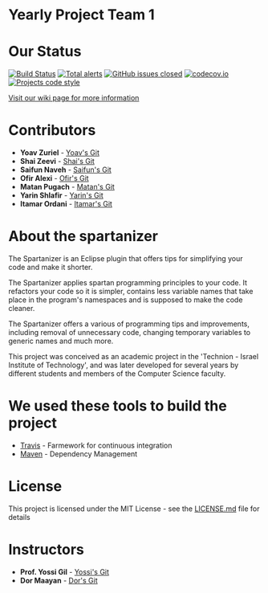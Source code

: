# Yearly Project Team 1

# Our Status
[![Build Status](https://travis-ci.org/TechnionYP5779/team1.svg?branch=master)](https://travis-ci.org/TechnionYP5779/team1)
[![Total alerts](https://img.shields.io/lgtm/alerts/g/TechnionYP5779/team1.svg?logo=lgtm&logoWidth=18)](https://lgtm.com/projects/g/TechnionYP5779/team1/alerts/)
[![GitHub issues closed](https://img.shields.io/github/issues-closed-raw/TechnionYP5779/team1.svg?maxAge=2592000)]()
[![codecov.io](http://codecov.io/github/TechnionYP5779/team1/coverage.svg?branch=master)](http://codecov.io/github/TechnionYP5779/team1?branch=master)
[![Projects code style](https://img.shields.io/badge/code%20style-spartanized-blue.svg)]()

[Visit our wiki page for more information](https://github.com/TechnionYP5779/team1/wiki)

# Contributors
* **Yoav Zuriel** - [Yoav's Git](https://github.com/yoavz1997/)
* **Shai Zeevi** - [Shai's Git](https://github.com/shaizeevi/)
* **Saifun Naveh** - [Saifun's Git](https://github.com/saifun)
* **Ofir Alexi** - [Ofir's Git](https://github.com/ofiralexi/)
* **Matan Pugach** - [Matan's Git](https://github.com/matanpugach/)
* **Yarin Shlafir** - [Yarin's Git](https://github.com/yarinsh/)
* **Itamar Ordani** - [Itamar's Git](https://github.com/itamaror/)

# About the spartanizer
The Spartanizer is an Eclipse plugin that offers tips for simplifying your code and make it shorter.

The Spartanizer applies spartan programming principles to your code. It refactors your code so it is simpler, contains less variable names that take place in the program's namespaces and is supposed to make the code cleaner.

The Spartanizer offers a various of programming tips and improvements, including removal of unnecessary code, changing temporary variables to generic names and much more.

This project was conceived as an academic project in the 'Technion - Israel Institute of Technology', and was later developed for several years by different students and members of the Computer Science faculty.

# We used these tools to build the project
* [Travis](https://travis-ci.org/) - Farmework for continuous integration
* [Maven](https://maven.apache.org/) - Dependency Management

# License
This project is licensed under the MIT License - see the [LICENSE.md](LICENSE.md) file for details

# Instructors
* **Prof. Yossi Gil** - [Yossi's Git](https://github.com/yossigil/)
* **Dor Maayan** - [Dor's Git](https://github.com/dormaayan/)

